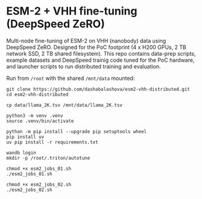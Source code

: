 # ESM-2 + VHH fine-tuning (DeepSpeed ZeRO)

Multi-node fine-tuning of ESM-2 on VHH (nanobody) data using DeepSpeed ZeRO. Designed for the PoC footprint (4 x H200 GPUs, 2 TB network SSD, 2 TB shared filesystem). This repo contains data-prep scripts, example datasets and DeepSpeed trainig code tuned for the PoC hardware, and launcher scripts to run distributed training and evaluation.

Run from `/root` with the shared `/mnt/data` mounted:
```
git clone https://github.com/dashabalashova/esm2-vhh-distributed.git
cd esm2-vhh-distributed

cp data/llama_2K.tsv /mnt/data/llama_2K.tsv

python3 -m venv .venv
source .venv/bin/activate

python -m pip install --upgrade pip setuptools wheel
pip install uv
uv pip install -r requirements.txt

wandb login
mkdir -p /root/.triton/autotune

chmod +x esm2_jobs_01.sh
./esm2_jobs_01.sh

chmod +x esm2_jobs_02.sh
./esm2_jobs_02.sh
```